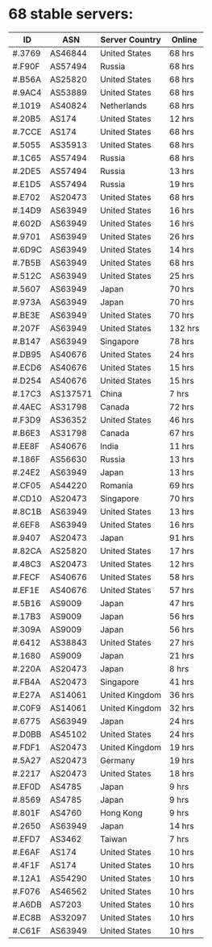# 68 stable servers:

| ID | ASN | Server Country | Online |
| ------ | ------ | ------ | ------ |
| #.3769 | AS46844 | United States | 68 hrs |
| #.F90F | AS57494 | Russia | 68 hrs |
| #.B56A | AS25820 | United States | 68 hrs |
| #.9AC4 | AS53889 | United States | 68 hrs |
| #.1019 | AS40824 | Netherlands | 68 hrs |
| #.20B5 | AS174 | United States | 12 hrs |
| #.7CCE | AS174 | United States | 68 hrs |
| #.5055 | AS35913 | United States | 68 hrs |
| #.1C65 | AS57494 | Russia | 68 hrs |
| #.2DE5 | AS57494 | Russia | 13 hrs |
| #.E1D5 | AS57494 | Russia | 19 hrs |
| #.E702 | AS20473 | United States | 68 hrs |
| #.14D9 | AS63949 | United States | 16 hrs |
| #.602D | AS63949 | United States | 16 hrs |
| #.9701 | AS63949 | United States | 26 hrs |
| #.6D9C | AS63949 | United States | 14 hrs |
| #.7B5B | AS63949 | United States | 68 hrs |
| #.512C | AS63949 | United States | 25 hrs |
| #.5607 | AS63949 | Japan | 70 hrs |
| #.973A | AS63949 | Japan | 70 hrs |
| #.BE3E | AS63949 | United States | 70 hrs |
| #.207F | AS63949 | United States | 132 hrs |
| #.B147 | AS63949 | Singapore | 78 hrs |
| #.DB95 | AS40676 | United States | 24 hrs |
| #.ECD6 | AS40676 | United States | 15 hrs |
| #.D254 | AS40676 | United States | 15 hrs |
| #.17C3 | AS137571 | China | 7 hrs |
| #.4AEC | AS31798 | Canada | 72 hrs |
| #.F3D9 | AS36352 | United States | 46 hrs |
| #.B6E3 | AS31798 | Canada | 67 hrs |
| #.EE8F | AS40676 | India | 11 hrs |
| #.186F | AS56630 | Russia | 13 hrs |
| #.24E2 | AS63949 | Japan | 13 hrs |
| #.CF05 | AS44220 | Romania | 69 hrs |
| #.CD10 | AS20473 | Singapore | 70 hrs |
| #.8C1B | AS63949 | United States | 13 hrs |
| #.6EF8 | AS63949 | United States | 16 hrs |
| #.9407 | AS20473 | Japan | 91 hrs |
| #.82CA | AS25820 | United States | 17 hrs |
| #.48C3 | AS20473 | United States | 12 hrs |
| #.FECF | AS40676 | United States | 58 hrs |
| #.EF1E | AS40676 | United States | 57 hrs |
| #.5B16 | AS9009 | Japan | 47 hrs |
| #.17B3 | AS9009 | Japan | 56 hrs |
| #.309A | AS9009 | Japan | 56 hrs |
| #.6412 | AS38843 | United States | 27 hrs |
| #.1680 | AS9009 | Japan | 21 hrs |
| #.220A | AS20473 | Japan | 8 hrs |
| #.FB4A | AS20473 | Singapore | 41 hrs |
| #.E27A | AS14061 | United Kingdom | 36 hrs |
| #.C0F9 | AS14061 | United Kingdom | 32 hrs |
| #.6775 | AS63949 | Japan | 24 hrs |
| #.D0BB | AS45102 | United States | 24 hrs |
| #.FDF1 | AS20473 | United Kingdom | 19 hrs |
| #.5A27 | AS20473 | Germany | 19 hrs |
| #.2217 | AS20473 | United States | 18 hrs |
| #.EF0D | AS4785 | Japan | 9 hrs |
| #.8569 | AS4785 | Japan | 9 hrs |
| #.801F | AS4760 | Hong Kong | 9 hrs |
| #.2650 | AS63949 | Japan | 14 hrs |
| #.EFD7 | AS3462 | Taiwan | 7 hrs |
| #.E6AF | AS174 | United States | 10 hrs |
| #.4F1F | AS174 | United States | 10 hrs |
| #.12A1 | AS54290 | United States | 10 hrs |
| #.F076 | AS46562 | United States | 10 hrs |
| #.A6DB | AS7203 | United States | 10 hrs |
| #.EC8B | AS32097 | United States | 10 hrs |
| #.C61F | AS63949 | United States | 10 hrs |

